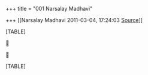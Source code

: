 +++
title = "001 Narsalay Madhavi"

+++
[[Narsalay Madhavi	2011-03-04, 17:24:03 [Source](https://groups.google.com/g/bvparishat/c/IGQ820empR0)]]



[TABLE]





[TABLE]

  

